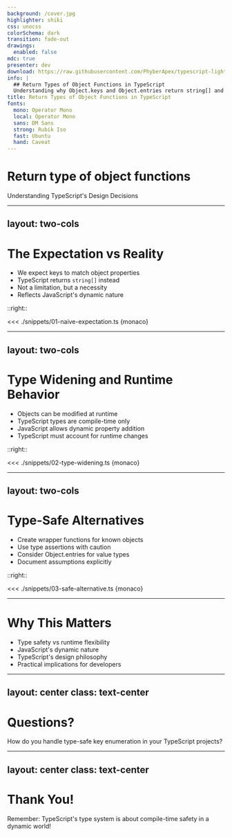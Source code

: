 ```yaml
---
background: /cover.jpg
highlighter: shiki
css: unocss
colorSchema: dark
transition: fade-out
drawings:
  enabled: false
mdc: true
presenter: dev
download: https://raw.githubusercontent.com/PhyberApex/typescript-lightning-talks/main/09-return-type-of-object-functions/09-return-type-of-object-functions.pdf
info: |
  ## Return Types of Object Functions in TypeScript
  Understanding why Object.keys and Object.entries return string[] and [string, any][]
title: Return Types of Object Functions in TypeScript
fonts:
  mono: Operator Mono
  local: Operator Mono
  sans: DM Sans
  strong: Rubik Iso
  fast: Ubuntu
  hand: Caveat
---
```


# Return type of object functions
Understanding TypeScript's Design Decisions

<!--
Welcome everyone! Today we're going to explore a common source of confusion in TypeScript: why Object.keys returns string[] instead of a more specific type. This design decision reveals some fascinating aspects of TypeScript's type system and JavaScript's runtime behavior.
-->

---
layout: two-cols
---

# The Expectation vs Reality

<v-clicks>

- We expect keys to match object properties
- TypeScript returns `string[]` instead
- Not a limitation, but a necessity
- Reflects JavaScript's dynamic nature

</v-clicks>

::right::

<<< ./snippets/01-naive-expectation.ts {monaco}

<!--
Let's start with what most developers expect when using Object.keys. The natural assumption is that TypeScript would know exactly which keys exist on an object.

Looking at our example, you might think TypeScript could easily determine that Object.keys should return an array of "name" | "age". However, there are several reasons why this isn't possible, which we'll explore throughout this talk.
-->

---
layout: two-cols
---

# Type Widening and Runtime Behavior

<v-clicks>

- Objects can be modified at runtime
- TypeScript types are compile-time only
- JavaScript allows dynamic property addition
- TypeScript must account for runtime changes

</v-clicks>

::right::

<<< ./snippets/02-type-widening.ts {monaco}

<!--
One of the fundamental reasons for Object.keys returning string[] is JavaScript's dynamic nature.

In this example, we see how objects can be modified at runtime in JavaScript. Even though TypeScript gives us compile-time safety, it can't prevent runtime modifications in JavaScript.

This means that by the time Object.keys runs, the object might have completely different properties than what TypeScript knows about at compile time.
-->

---
layout: two-cols
---

# Type-Safe Alternatives

<v-clicks>

- Create wrapper functions for known objects
- Use type assertions with caution
- Consider Object.entries for value types
- Document assumptions explicitly

</v-clicks>

::right::

<<< ./snippets/03-safe-alternative.ts {monaco}

<!--
While Object.keys must return string[] for safety, we can create type-safe alternatives for specific use cases.

This example shows how to create a wrapper function that asserts the keys are of the expected type. However, use this pattern with caution - you're telling TypeScript to trust your runtime assumptions.

This approach is useful when you have complete control over the object and can guarantee its shape won't change at runtime.
-->

---

# Why This Matters

<v-clicks>

- Type safety vs runtime flexibility
- JavaScript's dynamic nature
- TypeScript's design philosophy
- Practical implications for developers

</v-clicks>

<!--
Understanding why Object.keys returns string[] helps us appreciate TypeScript's design decisions.

This behavior reflects the balance TypeScript strikes between type safety and JavaScript's dynamic nature.

It reminds us that TypeScript's type system is about compile-time checks, not runtime guarantees.

Most importantly, it helps us write better, more type-safe code by understanding the limitations and working within them.
-->

---
layout: center
class: text-center
---

# Questions?

How do you handle type-safe key enumeration in your TypeScript projects?

<!--
We've covered the technical reasons behind TypeScript's Object.keys behavior. I'm curious about your experiences!

How do you handle scenarios where you need type-safe key enumeration? Have you developed any patterns or utilities to make this easier?

Let's discuss your approaches and challenges when working with object keys in TypeScript.
-->

---
layout: center
class: text-center
---

# Thank You!

Remember: TypeScript's type system is about compile-time safety in a dynamic world!

<!--
Thank you for joining me in this exploration of TypeScript's type system!

We've seen how TypeScript's design decisions around Object.keys reflect the reality of JavaScript's dynamic nature.

Understanding these fundamentals helps us write better TypeScript code and make more informed decisions about type safety.

Keep exploring TypeScript's type system - there's always more to discover!
-->
